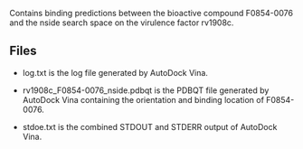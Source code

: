 Contains binding predictions between the bioactive compound F0854-0076 and the nside search space on the virulence factor rv1908c.

## Files

- log.txt is the log file generated by AutoDock Vina.

- rv1908c_F0854-0076_nside.pdbqt is the PDBQT file generated by AutoDock Vina containing the orientation and binding location of F0854-0076.

- stdoe.txt is the combined STDOUT and STDERR output of AutoDock Vina.

